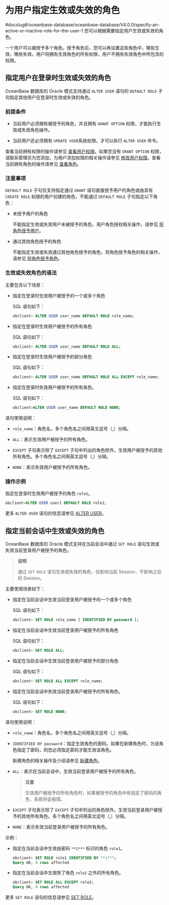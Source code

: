 # 为用户指定生效或失效的角色
#docslug#/oceanbase-database/oceanbase-database/V4.0.0/specify-an-active-or-inactive-role-for-the-user-1
您可以根据需要指定用户生效或失效的角色。

一个用户可以被授予多个角色。授予角色后，您可以再设置这些角色中，哪些生效，哪些失效。用户将拥有生效角色的所有权限，用户不拥有失效角色中所包含的权限。

## 指定用户在登录时生效或失效的角色

OceanBase 数据库的 Oracle 模式支持通过 `ALTER USER` 语句的 `DEFAULT ROLE` 子句指定其他用户在登录时生效或失效的角色。

### 前提条件

* 当前用户必须拥有被授予的角色，并且拥有 `GRANT OPTION` 权限，才能执行生效或失效角色操作。

* 当前用户还必须拥有 `UPDATE USER`系统权限，才可以执行 `ALTER USER` 命令。

查看当前拥有权限的操作请参见 [查看用户权限](../4.view-user-permissions.md)。如果您没有 `GRANT OPTION` 权限，请联系管理员为您添加，为用户添加权限的相关操作请参见 [修改用户权限](../5.modify-user-permissions-1.md)。查看当前拥有角色的操作请参见 [查看角色](../9.manage-roles/6.view-roles.md)。

### 注意事项

`DEFAULT ROLE` 子句仅支持指定通过 `GRANT` 语句直接授予用户的角色或由具有 `CREATE ROLE` 权限的用户创建的角色，不能通过 `DEFAULT ROLE` 子句指定以下角色：

* 未授予用户的角色

  不能指定生效或失效用户未被授予的角色，用户角色授权相关操作，请参见 [将角色授予用户](../9.manage-roles/4.grant-a-role-to-a-user.md)。
  
* 通过其他角色授予的角色

  不能指定生效或失效通过其他角色授予的角色，将角色授予角色的相关操作，请参见 [将角色授予角色](../9.manage-roles/3.grant-a-role-to-a-role.md)。
  
### 生效或失效角色的语法

主要包含以下场景：

* 指定在登录时生效用户被授予的一个或多个角色

  SQL 语句如下：

  ```sql
  obclient> ALTER USER user_name DEFAULT ROLE role_name;
  ```

* 指定在登录时生效用户被授予的所有角色

  SQL 语句如下：

  ```sql
  obclient> ALTER USER user_name DEFAULT ROLE ALL;
  ```

* 指定在登录时生效用户被授予的部分角色

  SQL 语句如下：

  ```sql
  obclient> ALTER USER user_name DEFAULT ROLE ALL EXCEPT role_name;
  ```

* 指定在登录时失效用户被授予的所有角色。

  SQL 语句如下：

  ```sql
  obclient>ALTER USER user_name DEFAULT ROLE NONE;
  ```

语句使用说明：

* `role_name`：角色名，多个角色名之间用英文逗号（,）分隔。

* `ALL`：表示生效用户被授予的所有角色。

* `EXCEPT` 子句表示除了 `EXCEPT` 子句中列出的角色除外，生效用户被授予的其他所有角色。多个角色名之间用英文逗号（,）分隔。

* `NONE`：表示失效用户被授予的所有角色。

### 操作示例

指定在登录时生效用户被授予的角色 `role1`。

```sql
obclient>ALTER USER user1 DEFAULT ROLE role1;
```

更多 `ALTER USER` 语句的信息请参见 [ALTER USER](../../../../../../4.development-guide-refactoring-1/6.sql-syntax/3.common-tenant-oracle-mode/9.sql-statement-1/1.DDL-1/12.alter-user-1.md)。

## 指定当前会话中生效或失效的角色

OceanBase 数据库的 Oracle 模式支持在当前会话中通过 `SET ROLE` 语句生效或失效当前登录用户被授予的角色。

>**说明**
>
>通过 `SET ROLE` 语句生效或失效的角色，仅影响当前 Session，不影响之后的 Session。

主要使用场景如下：

* 指定在当前会话中生效当前登录用户被授予的一个或多个角色

  SQL 语句如下：

  ```sql
  obclient> SET ROLE role_name [ IDENTIFIED BY password ];
  ```

* 指定在当前会话中生效当前登录用户被授予的所有角色

  SQL 语句如下：

  ```sql
  obclient> SET ROLE ALL;
  ```

* 指定在当前会话中生效当前登录用户被授予的部分角色

  SQL 语句如下：

  ```sql
  obclient> SET ROLE ALL EXCEPT role_name;
  ```

* 指定在当前会话中失效当前登录用户被授予的所有角色。

  SQL 语句如下：

  ```sql
  obclient> SET ROLE NONE;
  ```

语句使用说明：

* `role_name`：角色名，多个角色名之间用英文逗号（,）分隔。

* `IDENTIFIED BY password`：指定生效角色的密码。如果在新建角色时，为该角色指定了密码，则您必须指定密码才能生效该角色。

  新建角色的相关操作及介绍请参见 [新建角色](../9.manage-roles/2.create-role-1.md)。
  
* `ALL`：表示在当前会话中，生效当前登录用户被授予的所有角色。

  >**注意**
  >
  >生效用户被授予的所有角色时，如果被授予的角色中有指定了密码的角色，系统将会报错。
  
* `EXCEPT` 子句表示除了 `EXCEPT` 子句中列出的角色除外，生效当前登录用户被授予的其他所有角色。多个角色名之间用英文逗号（,）分隔。

* `NONE`：表示失效当前登录用户被授予的所有角色。

示例：

* 指定在当前会话中生效由密码 `**1***` 标识的角色 `role1`。

  ```sql
  obclient> SET ROLE role1 IDENTIFIED BY **1***;
  Query OK, 0 rows affected
  ```

* 指定在当前会话中生效除了角色 `role2` 之外的所有角色。

  ```sql
  obclient> SET ROLE ALL EXCEPT role2;
  Query OK, 0 rows affected
  ```

更多 `SET ROLE` 语句的信息请参见 [SET ROLE](../../../../../../4.development-guide-refactoring-1/6.sql-syntax/3.common-tenant-oracle-mode/9.sql-statement-1/3.DCL/14.set-role.md)。
